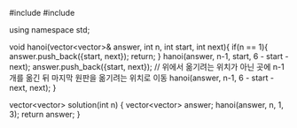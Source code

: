 #include <string>
#include <vector>

using namespace std;

void hanoi(vector<vector<int>>& answer, int n, int start, int next){
    if(n == 1){
        answer.push_back({start, next});
        return;
    }
    hanoi(answer, n-1, start, 6 - start - next);
    answer.push_back({start, next}); // 위에서 옮기려는 위치가 아닌 곳에 n-1개를 옮긴 뒤 마지막 원판을 옮기려는 위치로 이동
    hanoi(answer, n-1, 6 - start - next, next);
}

vector<vector<int>> solution(int n) {
    vector<vector<int>> answer;
    hanoi(answer, n, 1, 3);
    return answer;
}